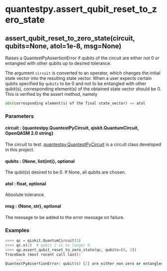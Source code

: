 # quantestpy.assert_qubit_reset_to_zero_state

## assert_qubit_reset_to_zero_state(circuit, qubits=None, atol=1e-8, msg=None)

Raises a QuantestPyAssertionError if qubits of the circuit are either not 0 or entangled with other qubits up to desired tolerance.

The argument `circuit` is converted to an operator, which changes the initial state vector into the resulting state vector. When a user expects certain qubits specified by `qubits` to be 0 and not to be entangled with other qubit(s), corresponding element(s) of the obtained state vector should be 0. This is verified by the assert method, namely
```py
abs(corresponding element(s) of the final state_vector) <= atol
```

### Parameters

#### circuit : \{quantestpy.QuantestPyCircuit, qiskit.QuantumCircuit, OpenQASM 2.0 string\}
The circuit to test. [quantestpy.QuantestPyCircuit](../simulator/quantestpy_circuit.md) is a circuit class developed in this project.

#### qubits : \{None, list(int)\}, optional
The qubit(s) desired to be 0. If None, all qubits are chosen.

#### atol : float, optional
Absolute tolerance.

#### msg : \{None, str\}, optional
The message to be added to the error message on failure.

### Examples

```py
>>>> qc = qiskit.QuantumCircuit(3)
>>>> qc.x(2)  # qubit 2 is no longer 0
>>>> qp.assert_qubit_reset_to_zero_state(qc, qubits=[0, 2])
Traceback (most recent call last):
     ...
QuantestPyAssertionError: qubit(s) [2] are either non-zero or entangled with other qubits.
```
